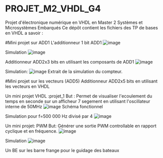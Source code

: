 # PROJET_M2_VHDL_G4
Projet d'électronique numérique en VHDL en Master 2 Systèmes et Microsystèmes Embarqués
Ce dépôt contient les fichiers des TP de bases en VHDL a savoir :

#Mini projet sur ADD1
L'additionneur 1 bit ADD1
![image](https://user-images.githubusercontent.com/46537418/132959488-cafab95a-6b16-4168-9aa8-3d312b436997.png)

Simulation
![image](https://user-images.githubusercontent.com/46537418/132959494-c4c243ca-7a5c-48bf-98c8-0dc6824940af.png)

Additionneur ADD2x3 bits en utilisant les composants de ADD1 
![image](https://user-images.githubusercontent.com/46537418/132959492-223158d4-8226-4f00-9a0d-22aba68db399.png)

Simulation:
![image](https://user-images.githubusercontent.com/46537418/132959624-bd657c2a-1d35-4711-8eb5-184a4f39fb2a.png)
Extrait de la simulation du compteur.


#Mini projet sur les vecteurs (ADD5)
Additionneur ADD2x5 bits en utilisant les vecteurs en VHDL

Un mini projet VHDL :projet_1
But :  Permet de visualiser l'ecoulement du temps en seconde sur un afficheur 7 segement en utilisant l'oscillateur interne de 50MHz
![image](https://user-images.githubusercontent.com/46537418/132960737-85ea5f12-ac52-4aa4-b262-9333f2041c84.png)
Schéma fonctionnel

Simulation pour f=500 000 Hz divisé par 4
![image](https://user-images.githubusercontent.com/46537418/132988526-37dd6906-7de6-478a-8e67-b286eb08fa54.png)

Un mini projet: PWM 
But: Générer une sortie PWM controllable en rapport cyclique et en fréquence.
![image](https://user-images.githubusercontent.com/46537418/132946602-21228f71-f994-45d1-a766-49f3e69bb4c3.png)

Simulation
![image](https://user-images.githubusercontent.com/46537418/132946648-fd1efd7e-8a6f-4b62-b53a-70ee6b6b0cb7.png)

Un BE sur les barre frange pour le guidage des bateaux 
